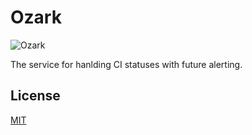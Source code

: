 # Ozark

![Ozark](https://user-images.githubusercontent.com/24681191/81887470-d4c55280-95a7-11ea-91e6-97717a0067b7.png)

The service for hanlding CI statuses with future alerting.

## License

[MIT](https://github.com/siberianmh/siberianmh/blob/master/LICENSE.md)
